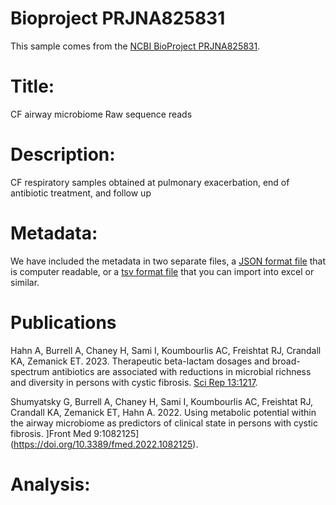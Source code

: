 # Bioproject PRJNA825831

This sample comes from the [NCBI BioProject PRJNA825831](https://www.ncbi.nlm.nih.gov/bioproject/?term=PRJNA825831).

# Title:

CF airway microbiome Raw sequence reads

# Description:


CF respiratory samples obtained at pulmonary exacerbation, end of antibiotic treatment, and follow up


# Metadata:
We have included the metadata in two separate files, a [JSON format file](PRJNA825831.metadata.json.gz) that is computer readable, or a [tsv format file](PRJNA825831.metadata.tsv.gz) that you can import into excel or similar.

# Publications


Hahn A, Burrell A, Chaney H, Sami I, Koumbourlis AC, Freishtat RJ, Crandall KA, Zemanick ET. 2023. Therapeutic beta-lactam dosages and broad-spectrum antibiotics are associated with reductions in microbial richness and diversity in persons with cystic fibrosis. [Sci Rep 13:1217](https://doi.org/10.1038/s41598-023-27628-x).
  

Shumyatsky G, Burrell A, Chaney H, Sami I, Koumbourlis AC, Freishtat RJ, Crandall KA, Zemanick ET, Hahn A. 2022. Using metabolic potential within the airway microbiome as predictors of clinical state in persons with cystic fibrosis. ]Front Med 9:1082125](https://doi.org/10.3389/fmed.2022.1082125).
  
# Analysis:

